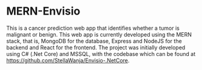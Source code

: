 # MERN-Envisio

This is a cancer prediction web app that identifies whether a tumor is malignant or benign. This web app is currently developed using the MERN stack, that is, MongoDB for the 
database, Express and NodeJS for the backend and React for the frontend. The project was initially developed using C# (.Net Core) and MSSQL, with the codebase which can be found at 
https://github.com/StellaWanja/Envisio-.NetCore.
